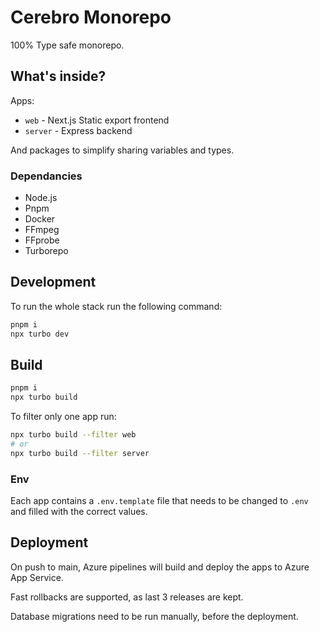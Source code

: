 # Cerebro Monorepo

100% Type safe monorepo.

## What's inside?

Apps:
- `web` - Next.js Static export frontend
- `server` - Express backend

And packages to simplify sharing variables and types.

### Dependancies

- Node.js
- Pnpm
- Docker
- FFmpeg
- FFprobe
- Turborepo

## Development

To run the whole stack run the following command:
```bash
pnpm i
npx turbo dev
```

## Build

```bash
pnpm i
npx turbo build
```

To filter only one app run:
```bash
npx turbo build --filter web
# or
npx turbo build --filter server
```

### Env

Each app contains a `.env.template` file that needs to be changed to `.env` and filled with the correct values.

## Deployment

On push to main, Azure pipelines will build and deploy the apps to Azure App Service.

Fast rollbacks are supported, as last 3 releases are kept.

Database migrations need to be run manually, before the deployment.